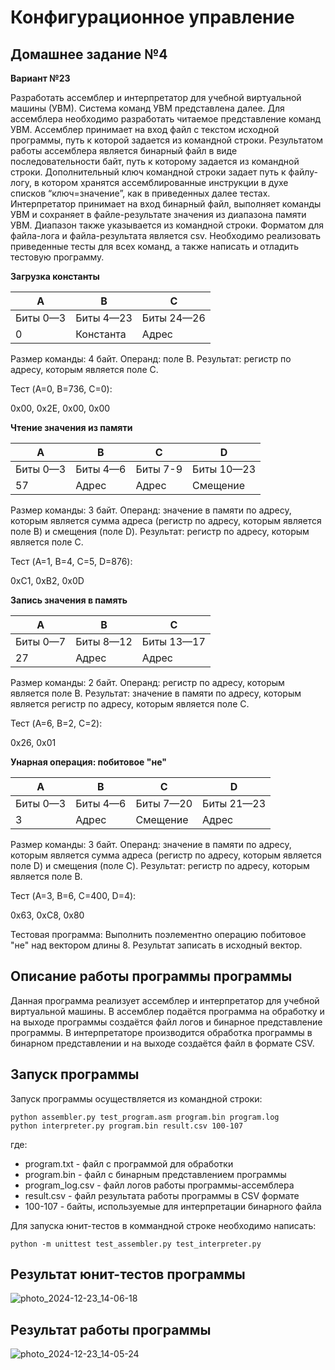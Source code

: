 # Конфигурационное управление

## Домашнее задание №4

**Вариант №23**

  Разработать ассемблер и интерпретатор для учебной виртуальной машины (УВМ). Система команд УВМ представлена далее.
  Для ассемблера необходимо разработать читаемое представление команд УВМ. Ассемблер принимает на вход файл с текстом исходной программы, путь к которой задается из командной строки. Результатом работы ассемблера является бинарный файл в виде последовательности байт, путь к которому задается из командной строки. Дополнительный ключ командной строки задает путь к файлу-логу, в котором хранятся ассемблированные инструкции в духе списков “ключ=значение”, как в приведенных далее тестах.
  Интерпретатор принимает на вход бинарный файл, выполняет команды УВМ и сохраняет в файле-результате значения из диапазона памяти УВМ. Диапазон также указывается из командной строки.
  Форматом для файла-лога и файла-результата является csv.
  Необходимо реализовать приведенные тесты для всех команд, а также написать и отладить тестовую программу.

**Загрузка константы**

| A | B | C |
|---|---|---|
| Биты 0—3 | Биты 4—23 | Биты 24—26 |
| 0 | Константа | Адрес |

Размер команды: 4 байт. Операнд: поле B. Результат: регистр по адресу, которым является поле C.

Тест (A=0, B=736, C=0):

0x00, 0x2E, 0x00, 0x00


**Чтение значения из памяти**

| A | B | C | D |
|---|---|---|---|
| Биты 0—3 | Биты 4—6 | Биты 7-9 | Биты 10—23 |
| 57 | Адрес | Адрес | Смещение |

Размер команды: 3 байт. Операнд: значение в памяти по адресу, которым является сумма адреса (регистр по адресу, которым является поле B) и смещения (поле D). Результат: регистр по адресу, которым является поле C.

Тест (A=1, B=4, C=5, D=876):

0xC1, 0xB2, 0x0D


**Запись значения в память**

| A | B | C |
|---|---|---|
| Биты 0—7 | Биты 8—12 | Биты 13—17 |
| 27 | Адрес | Адрес |

Размер команды: 2 байт. Операнд: регистр по адресу, которым является поле B. Результат: значение в памяти по адресу, которым является регистр по адресу, которым является поле C.

Тест (A=6, B=2, C=2):

0x26, 0x01


**Унарная операция: побитовое "не"**

| A | B | C | D |
|---|---|---|---|
| Биты 0—3 | Биты 4—6 | Биты 7—20 | Биты 21—23 |
| 3 | Адрес | Смещение | Адрес |

Размер команды: 3 байт. Операнд: значение в памяти по адресу, которым является сумма адреса (регистр по адресу, которым является поле D) и смещения (поле C). Результат: регистр по адресу, которым является поле B.

Тест (A=3, B=6, C=400, D=4):

0x63, 0xC8, 0x80

Тестовая программа: Выполнить поэлементно операцию побитовое "не" над вектором длины 8.
Результат записать в исходный вектор.


## Описание работы программы программы

Данная программа реализует ассемблер и интерпретатор для учебной виртуальной машины. В ассемблер подаётся программа на обработку и на выходе программы создаётся файл логов и бинарное представление программы. В интерпретаторе производится обработка программы в бинарном представлении и на выходе создаётся файл в формате CSV.


## Запуск программы

Запуск программы осуществляется из командной строки:
```
python assembler.py test_program.asm program.bin program.log
python interpreter.py program.bin result.csv 100-107
```
где:
* program.txt - файл с программой для обработки
* program.bin - файл с бинарным представлением программы
* program_log.csv - файл логов работы программы-ассемблера
* result.csv - файл результата работы программы в CSV формате
* 100-107 - байты, используемые для интерпретации бинарного файла

Для запуска юнит-тестов в коммандной строке необходимо написать:
```
python -m unittest test_assembler.py test_interpreter.py
```


## Результат юнит-тестов программы


![photo_2024-12-23_14-06-18](https://github.com/user-attachments/assets/0b230aeb-5c86-4595-b2d4-a5f7d55a64ed)


## Результат работы программы


![photo_2024-12-23_14-05-24](https://github.com/user-attachments/assets/2a57f1c4-623b-4d43-8c1c-6d3174167eac)
